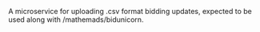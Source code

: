 A microservice for uploading .csv format bidding updates, expected to be used along with /mathemads/bidunicorn.
